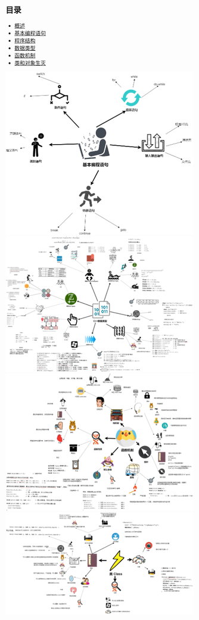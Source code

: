 ## 目录
  * <a href="./第1章/">概述</a>
  * <a href="./chapter_2/README.md">基本编程语句</a>
  * <a href="./chapter_7/README.md">程序结构</a>
  * <a href="./chapter_3/README.md">数据类型</a>
  * <a href="./chapter_5/README.md">函数机制</a>
  * <a href="./chapter_8/README.md">类和对象生灭</a>

  <img src="./img/C++程序设计-基本编程语句.png"/>
  <img src="./img/C++程序设计-第三章 数据类型.png"/>
  <img src="./img/C++程序设计-函数机制.png"/>
  <img src="./img/C++第8章类和对象生灭.png"/>
